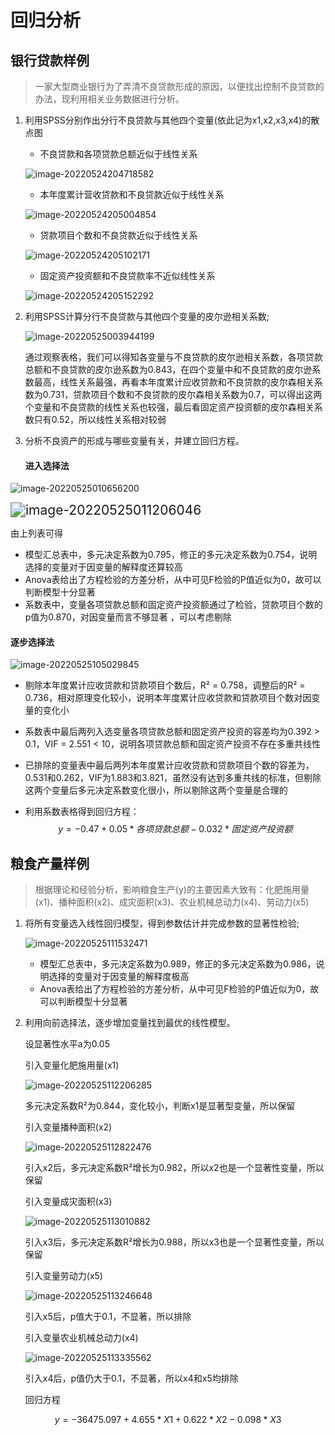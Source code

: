 # 回归分析

## 银行贷款样例

> 一家大型商业银行为了弄清不良贷款形成的原因，以便找出控制不良贷款的办法，现利用相关业务数据进行分析。

1. 利用SPSS分别作出分行不良贷款与其他四个变量(依此记为x1,x2,x3,x4)的散点图

   - 不良贷款和各项贷款总额近似于线性关系

   ![image-20220524204718582](实验八.assets/image-20220524204718582.png)

   - 本年度累计营收贷款和不良贷款近似于线性关系

   ![image-20220524205004854](实验八.assets/image-20220524205004854.png)

   - 贷款项目个数和不良贷款近似于线性关系

   ![image-20220524205102171](实验八.assets/image-20220524205102171.png)

   - 固定资产投资额和不良贷款率不近似线性关系

   ![image-20220524205152292](实验八.assets/image-20220524205152292.png)

2. 利用SPSS计算分行不良贷款与其他四个变量的皮尔逊相关系数;

   ![image-20220525003944199](实验八.assets/image-20220525003944199.png)

   通过观察表格，我们可以得知各变量与不良贷款的皮尔逊相关系数，各项贷款总额和不良贷款的皮尔逊系数为0.843，在四个变量中和不良贷款的皮尔逊系数最高，线性关系最强，再看本年度累计应收贷款和不良贷款的皮尔森相关系数为0.731，贷款项目个数和不良贷款的皮尔森相关系数为0.7，可以得出这两个变量和不良贷款的线性关系也较强，最后看固定资产投资额的皮尔森相关系数只有0.52，所以线性关系相对较弱

3. 分析不良资产的形成与哪些变量有关，并建立回归方程。

   #### 进入选择法

![image-20220525010656200](实验八.assets/image-20220525010656200.png)

<img src="实验八.assets/image-20220525011206046.png" alt="image-20220525011206046" style="zoom:150%;" />

由上列表可得

- 模型汇总表中，多元决定系数为0.795，修正的多元决定系数为0.754，说明选择的变量对于因变量的解释度还算较高
- Anova表给出了方程检验的方差分析，从中可见F检验的P值近似为0，故可以判断模型十分显著
- 系数表中，变量各项贷款总额和固定资产投资额通过了检验，贷款项目个数的p值为0.870，对因变量而言不够显著 ，可以考虑剔除

#### 逐步选择法

![image-20220525105029845](实验八.assets/image-20220525105029845.png)

- 剔除本年度累计应收贷款和贷款项目个数后，R² = 0.758，调整后的R² = 0.736，相对原理变化较小，说明本年度累计应收贷款和贷款项目个数对因变量的变化小

- 系数表中最后两列入选变量各项贷款总额和固定资产投资的容差均为0.392 > 0.1，VIF = 2.551 < 10，说明各项贷款总额和固定资产投资不存在多重共线性

- 已排除的变量表中最后两列本年度累计应收贷款和贷款项目个数的容差为，0.531和0.262，VIF为1.883和3.821，虽然没有达到多重共线的标准，但剔除这两个变量后多元决定系数变化很小，所以剔除这两个变量是合理的

- 利用系数表格得到回归方程：
  $$
  y = -0.47 +0.05*各项贷款总额-0.032*固定资产投资额
  $$
  

## 粮食产量样例

> 根据理论和经验分析，影响粮食生产(y)的主要因素大致有：化肥施用量(x1)、播种面积(x2)、成灾面积(x3)、农业机械总动力(x4)、劳动力(x5)

1. 将所有变量选入线性回归模型，得到参数估计并完成参数的显著性检验;

   ![image-20220525111532471](实验八.assets/image-20220525111532471.png)

   - 模型汇总表中，多元决定系数为0.989，修正的多元决定系数为0.986，说明选择的变量对于因变量的解释度极高
   - Anova表给出了方程检验的方差分析，从中可见F检验的P值近似为0，故可以判断模型十分显著

2. 利用向前选择法，逐步增加变量找到最优的线性模型。

   设显著性水平a为0.05

   引入变量化肥施用量(x1)

   ![image-20220525112206285](实验八.assets/image-20220525112206285.png)

   多元决定系数R²为0.844，变化较小，判断x1是显著型变量，所以保留

   引入变量播种面积(x2)

   ![image-20220525112822476](实验八.assets/image-20220525112822476.png)

   引入x2后，多元决定系数R²增长为0.982，所以x2也是一个显著性变量，所以保留

   引入变量成灾面积(x3)

   ![image-20220525113010882](实验八.assets/image-20220525113010882.png)

   引入x3后，多元决定系数R²增长为0.988，所以x3也是一个显著性变量，所以保留

   引入变量劳动力(x5)

   ![image-20220525113246648](实验八.assets/image-20220525113246648.png)

   引入x5后，p值大于0.1，不显著，所以排除

   引入变量农业机械总动力(x4)

   ![image-20220525113335562](实验八.assets/image-20220525113335562.png)

   引入x4后，p值仍大于0.1，不显著，所以x4和x5均排除

   回归方程

$$
y = -36475.097+4.655*X1+0.622*X2-0.098*X3
$$

